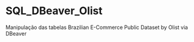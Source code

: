 # SQL_DBeaver_Olist
Manipulação das tabelas Brazilian E-Commerce Public Dataset by Olist via DBeaver
